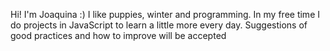 Hi! I'm Joaquina :) I like puppies, winter and programming.
In my free time I do projects in JavaScript to learn a little more every day.
Suggestions of good practices and how to improve will be accepted
